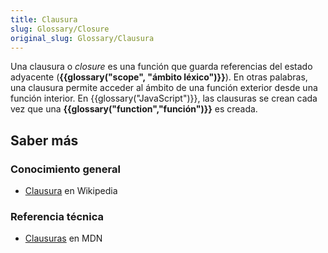 ```yaml
---
title: Clausura
slug: Glossary/Closure
original_slug: Glossary/Clausura
---
```


Una clausura o _closure_ es una función que guarda referencias del estado adyacente (**{{glossary("scope", "ámbito léxico")}}**). En otras palabras, una clausura permite acceder al ámbito de una función exterior desde una función interior. En {{glossary("JavaScript")}}, las clausuras se crean cada vez que una **{{glossary("function","función")}}** es creada.

## Saber más

### Conocimiento general

- [Clausura](<https://es.wikipedia.org/wiki/Clausura_(informática)>) en Wikipedia

### Referencia técnica

- [Clausuras](/es/docs/Web/JavaScript/Closures) en MDN
